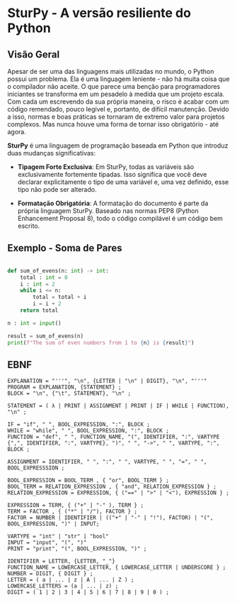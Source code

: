 # SturPy - A versão resiliente do Python

## Visão Geral
Apesar de ser uma das linguagens mais utilizadas no mundo, o Python possui um problema. Ela é uma linguagem leniente - não há muita coisa que o compilador não aceite. O que parece uma benção para programadores iniciantes se transforma em um pesadelo à medida que um projeto escala. Com cada um escrevendo da sua própria maneira, o risco é acabar com um código remendado, pouco legível e, portanto, de difícil manutenção. Devido a isso, normas e boas práticas se tornaram de extremo valor para projetos complexos. Mas nunca houve uma forma de tornar isso obrigatório - até agora.

**SturPy** é uma linguagem de programação baseada em Python que introduz duas mudanças significativas:

 - **Tipagem Forte Exclusiva**: Em SturPy, todas as variáveis são exclusivamente fortemente tipadas. Isso significa que você deve declarar explicitamente o tipo de uma variável e, uma vez definido, esse tipo não pode ser alterado.

 - **Formatação Obrigatória**: A formatação do documento é parte da própria linguagem SturPy. Baseado nas normas PEP8 (Python Enhancement Proposal 8), todo o código compilável é um código bem escrito.

## Exemplo - Soma de Pares

```python

def sum_of_evens(n: int) -> int:
    total : int = 0
    i : int = 2
    while i <= n:
        total = total + i
        i = i + 2
    return total

n : int = input()

result = sum_of_evens(n)
print(f"The sum of even numbers from 1 to {n} is {result}")
```

## EBNF

```
EXPLANATION = "'''", "\n", {LETTER | "\n" | DIGIT}, "\n", "'''"
PROGRAM = EXPLANATION, {STATEMENT} ;
BLOCK = "\n", {"\t", STATEMENT}, "\n" ;

STATEMENT = ( λ | PRINT | ASSIGNMENT | PRINT | IF | WHILE | FUNCTION), "\n" ;

IF = "if", " ", BOOL_EXPRESSION, ":", BLOCK ;
WHILE = "while", " ", BOOL_EXPRESSION, ":", BLOCK ;
FUNCTION = "def", " ", FUNCTION_NAME, "(", IDENTIFIER, ":", VARTYPE {",", IDENTIFIER, ":", VARTYPE}, ")", " ", "->", " ", VARTYPE, ":", BLOCK ;

ASSIGNMENT = IDENTIFIER, " ", ":", " ", VARTYPE, " ", "=", " ", BOOL_EXPRESSSION ;

BOOL_EXPRESSION = BOOL_TERM , { "or", BOOL_TERM } ;
BOOL_TERM = RELATION_EXPRESSION , { "and", RELATION_EXPRESSION } ;
RELATION_EXPRESSION = EXPRESSION, { ("==" | ">" | "<"), EXPRESSION } ;

EXPRESSION = TERM, { ("+" | "-" ), TERM } ;
TERM = FACTOR , { ("*" | "/"), FACTOR } ;
FACTOR = NUMBER | IDENTIFIER | (("+" | "-" | "!"), FACTOR) | "(", BOOL_EXPRESSION, ")" | INPUT;

VARTYPE = "int" | "str" | "bool"
INPUT = "input", "(", ")"
PRINT = "print", "(", BOOL_EXPRESSION, ")" ;

IDENTIFIER = LETTER, {LETTER, "_"}
FUNCTION_NAME = LOWERCASE_LETTER, { LOWERCASE_LETTER | UNDERSCORE } ;
NUMBER = DIGIT, { DIGIT } ;
LETTER = ( a | ... | z | A | ... | Z ) ;
LOWERCASE_LETTERS = (a | ... | z) ;
DIGIT = ( 1 | 2 | 3 | 4 | 5 | 6 | 7 | 8 | 9 | 0 ) ;
```

